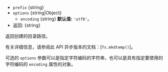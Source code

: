 <!-- YAML
added: v5.10.0
-->

* `prefix` {string}
* `options` {string|Object}
  * `encoding` {string} **默认值:** `'utf8'`。
* 返回: {string}

返回创建的目录路径。

有关详细信息，请参阅此 API 异步版本的文档：[`fs.mkdtemp()`]。

可选的 `options` 参数可以是指定字符编码的字符串，也可以是具有指定要使用的字符编码的 `encoding` 属性的对象。


